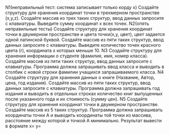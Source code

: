 N1(неправильный тест: система записывает только корду x)
Создайте структуру для хранения координат точки в трехмерном пространстве (x,y,z). Создайте массив из трех таких структур, ввод данных запросите с клавиатуры. Выведите сумму координат x всех точек.
N2(опять неправильные тесты)
Создайте структуру для хранения координат точки в двумерном пространстве и цвета точки(x,y, цвет), цвет задается одной латинской буквой. Создайте массив из пяти таких структур, ввод данных запросите с клавиатуры. Выведите количество точек красного цвета (r), координата x которых меньше 10.
N3
Создайте структуру для хранения информации о студенте (фамилия, имя, номер класса). Создайте массив из пяти таких структур, ввод данных запросите с клавиатуры. Программа должна запрашивать ввод класса и выводить в столбик с новой строки фамилии учащихся запрашиваемого класса.
N4
Создайте структуру для хранения данных о книге (Название, Автор, цена, год издания). Создайте массив из пяти таких структур, ввод данных запросите с клавиатуры. Программа должна запрашивать год издания и выводить в отдельных строках количество книг выпущенных после указанного года и их стоимость (сумму цен).
N5
Создайте структуру для хранения координат точки в двумерном пространстве. Создайте массив из 5 таких структур. Программа должна запрашивать координаты точки А и выводить координаты той точки из массива, расстояние между которой и точкой А минимально. Результат вывести в формате
x=
y=